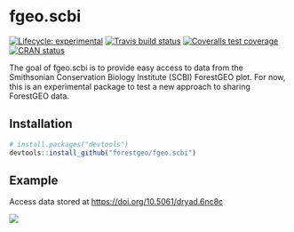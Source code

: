 
<!-- README.md is generated from README.Rmd. Please edit that file -->

# fgeo.scbi

<!-- badges: start -->

[![Lifecycle:
experimental](https://img.shields.io/badge/lifecycle-experimental-orange.svg)](https://www.tidyverse.org/lifecycle/#experimental)
[![Travis build
status](https://travis-ci.org/forestgeo/fgeo.scbi.svg?branch=master)](https://travis-ci.org/forestgeo/fgeo.scbi)
[![Coveralls test
coverage](https://coveralls.io/repos/github/forestgeo/fgeo.scbi/badge.svg)](https://coveralls.io/r/forestgeo/fgeo.scbi?branch=master)
[![CRAN
status](https://www.r-pkg.org/badges/version/fgeo.scbi)](https://cran.r-project.org/package=fgeo.scbi)
<!-- badges: end -->

The goal of fgeo.scbi is to provide easy access to data from the
Smithsonian Conservation Biology Institute (SCBI) ForestGEO plot. For
now, this is an experimental package to test a new approach to sharing
ForestGEO data.

## Installation

``` r
# install.packages("devtools")
devtools::install_github("forestgeo/fgeo.scbi")
```

## Example

Access data stored at <https://doi.org/10.5061/dryad.6nc8c>

![](https://i.imgur.com/cwQzCeY.gif)
